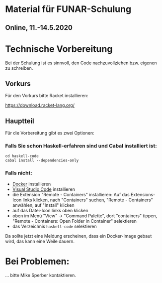 # Material für FUNAR-Schulung

## Online, 11.-14.5.2020

# Technische Vorbereitung

Bei der Schulung ist es sinnvoll, den Code nachzuvollziehen
bzw. eigenen zu schreiben. 

## Vorkurs

Für den Vorkurs bitte Racket installieren:

https://download.racket-lang.org/

## Hauptteil

Für die Vorbereitung gibt es zwei Optionen:

### Falls Sie schon Haskell-erfahren sind und Cabal installiert ist:

```
cd haskell-code
cabal install --dependencies-only
```

### Falls nicht:

- [Docker](https://www.docker.com/) installieren
- [Visual Studio Code](https://code.visualstudio.com/download) installieren
- die Extension "Remote - Containers" installieren:
  Auf das Extensions-Icon links klicken, nach "Containers" suchen,
  "Remote - Containers" anwählen, auf "Install" klicken
- auf das Datei-Icon links oben klicken
- oben im Menü "View" -> "Command Palette", dort
  "containers" tippen, "Remote - Containers: Open Folder in Container" selektieren
- das Verzeichnis `haskell-code` selektieren

Da sollte jetzt eine Meldung erscheinen, dass ein Docker-Image gebaut
wird, das kann eine Weile dauern.

# Bei Problemen:

... bitte Mike Sperber kontaktieren.

